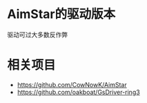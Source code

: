 # AimStar的驱动版本
驱动可过大多数反作弊
# 相关项目
- https://github.com/CowNowK/AimStar
- https://github.com/oakboat/GsDriver-ring3
